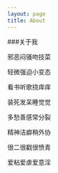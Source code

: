 ```yaml
---
layout: page
title: About
---
```



###关于我




邪恶闷骚吻技菜

轻微强迫小变态

看书听歌挠痒痒

装死发呆睡觉觉

多愁善感常分裂

精神洁癖稍外协

很二很戳很愤青

爱粘爱虐爱意淫



